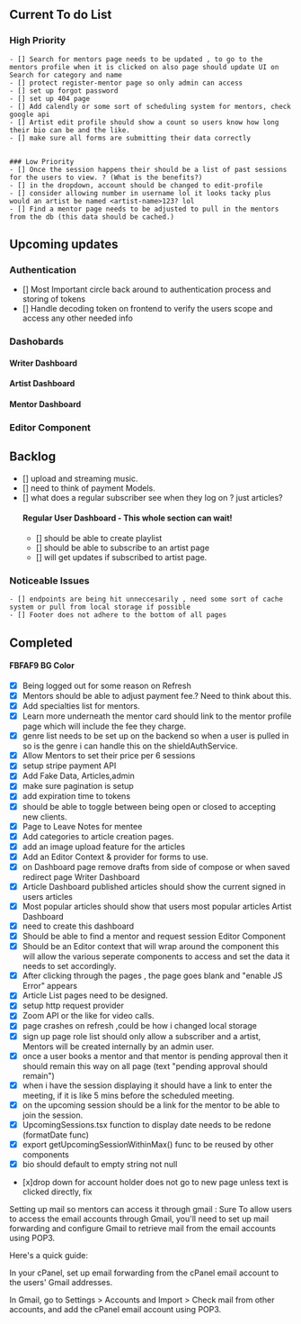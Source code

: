 ## Current To do List
### High Priority
    - [] Search for mentors page needs to be updated , to go to the mentors profile when it is clicked on also page should update UI on Search for category and name 
    - [] protect register-mentor page so only admin can access   
    - [] set up forgot password
    - [] set up 404 page
    - [] Add calendly or some sort of scheduling system for mentors, check google api 
    - [] Artist edit profile should show a count so users know how long their bio can be and the like.
    - [] make sure all forms are submitting their data correctly


    ### Low Priority
    - [] Once the session happens their should be a list of past sessions for the users to view. ? (What is the benefits?)
    - [] in the dropdown, account should be changed to edit-profile
    - [] consider allowing number in username lol it looks tacky plus would an artist be named <artist-name>123? lol
    - [] Find a mentor page needs to be adjusted to pull in the mentors from the db (this data should be cached.)


## Upcoming updates

### Authentication
- [] Most Important circle back around to authentication process and storing of tokens
- [] Handle decoding token on frontend to verify the users scope and access any other needed info


### Dashobards

#### Writer Dashboard





#### Artist Dashboard

#### Mentor Dashboard 


### Editor Component




## Backlog

- [] upload and streaming music.
- [] need to think of payment Models.
- [] what does a regular subscriber see when they log on ? just articles?
    #### Regular User Dashboard - This whole section can wait!
    - [] should be able to create playlist
    - [] should be able to subscribe to an artist page
    - [] will get updates if subscribed to artist page.

 ### Noticeable Issues

    - [] endpoints are being hit unneccesarily , need some sort of cache system or pull from local storage if possible
    - [] Footer does not adhere to the bottom of all pages

    
## Completed
#### FBFAF9 BG Color
- [x] Being logged out for some reason on Refresh 
- [x] Mentors should be able to adjust payment fee.? Need to think about this.
- [x] Add specialties list for mentors.
- [x] Learn more underneath the mentor card should link to the mentor profile page which will include the fee they charge.
- [x] genre list needs to be set up on the backend so when a user is pulled in so is the genre i can handle this on the shieldAuthService.
- [x] Allow Mentors to set their price per 6 sessions
- [x] setup stripe payment API
- [x] Add Fake Data, Articles,admin 
- [x] make sure pagination is setup
- [x] add expiration time to tokens
- [x] should be able to toggle between being open or closed to accepting new clients.
- [x]  Page to Leave Notes for mentee 
- [x] Add categories to article creation pages.
- [x] add an image upload feature for the articles 
- [x] Add an Editor Context &amp; provider for forms to use.
- [x] on Dashboard page remove drafts from side of compose or when saved redirect page
Writer Dashboard
- [x] Article Dashboard published articles should show the current signed in users articles
- [x]  Most popular articles should show that users most popular articles
Artist Dashboard
- [x]  need to create this dashboard
- [x]  Should be able to find a mentor and request session
Editor Component
- [x] Should be an Editor context that will wrap around the component this will allow the various seperate components to access and set the data it needs to set accordingly. 
- [x] After clicking through the pages , the page goes blank and 
        "enable JS Error" appears
- [x] Article List pages need to be designed.
- [x] setup http request provider
- [x] Zoom API or the like for video calls.
- [x] page crashes on refresh ,could be how i changed local storage
- [x] sign up page role list should only allow a subscriber and a artist, Mentors will be created internally by an admin user.
- [x] once a user books a mentor and that mentor is pending approval then it should remain this way on all page (text "pending approval should remain")
- [x] when i have the session displaying it should have a link to enter the meeting, if it is like 5 mins before the scheduled meeting.
- [x] on the upcoming session should be a link for the mentor to be able to join the session. 
- [x] UpcomingSessions.tsx function to display date needs to be redone (formatDate func)
- [x] export getUpcomingSessionWithinMax() func to be reused by other components
- [x] bio should default to empty string not null
- [x]drop down for account holder does not go to new page unless text is clicked directly, fix

Setting up mail so mentors can access it through gmail :
Sure To allow users to access the email accounts through Gmail, you'll need to set up mail forwarding and configure Gmail to retrieve mail from the email accounts using POP3.

Here's a quick guide:

In your cPanel, set up email forwarding from the cPanel email account to the users' Gmail addresses.

In Gmail, go to Settings > Accounts and Import > Check mail from other accounts, and add the cPanel email account using POP3.